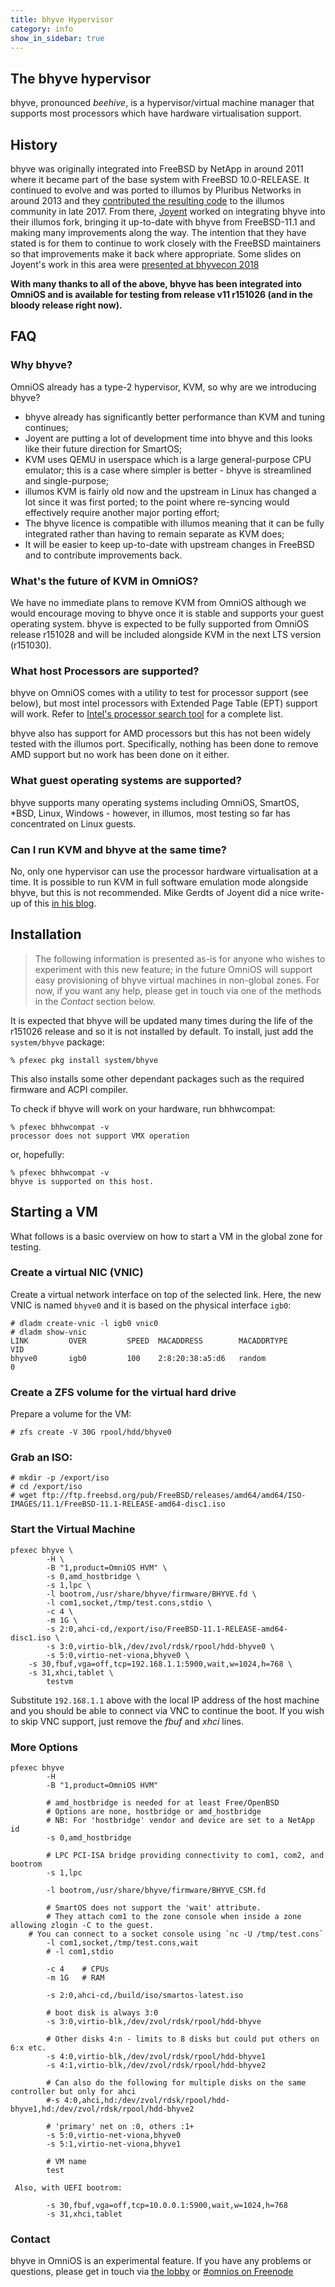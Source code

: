 ```yaml
---
title: bhyve Hypervisor
category: info
show_in_sidebar: true
---
```


## The bhyve hypervisor

bhyve, pronounced _beehive_, is a hypervisor/virtual machine manager that
supports most processors which have hardware virtualisation support.

## History

bhyve was originally integrated into FreeBSD by NetApp in around 2011 where it
became part of the base system with FreeBSD 10.0-RELEASE. It continued to
evolve and was ported to illumos by Pluribus Networks in around 2013 and they
[contributed the resulting code](https://illumos.topicbox.com/groups/developer/Taf050a88c2f91ba3-M3ef6d369c99010b186c44f49)
to the illumos community in late 2017.
From there, [Joyent](https://www.joyent.com/) worked on integrating bhyve
into their illumos fork, bringing it up-to-date with bhyve from FreeBSD-11.1
and making many improvements along the way. The intention that they have
stated is for them to continue to work closely with the FreeBSD maintainers so
that improvements make it back where appropriate. Some slides on Joyent's work
in this area were
[presented at bhyvecon 2018](https://www.youtube.com/watch?v=90ihmO281GE)

**With many thanks to all of the above, bhyve has been integrated into OmniOS
and is available for testing from release v11 r151026 (and in the
bloody release right now).**

## FAQ

### Why bhyve?

OmniOS already has a type-2 hypervisor, KVM, so why are we introducing
bhyve?

* bhyve already has significantly better performance than KVM and tuning
  continues;
* Joyent are putting a lot of development time into bhyve and this looks like
  their future direction for SmartOS;
* KVM uses QEMU in userspace which is a large general-purpose CPU emulator;
  this is a case where simpler is better - bhyve is streamlined and
  single-purpose;
* illumos KVM is fairly old now and the upstream in Linux has changed a lot
  since it was first ported; to the point where re-syncing would effectively
  require another major porting effort;
* The bhyve licence is compatible with illumos meaning that it can be
  fully integrated rather than having to remain separate as KVM does;
* It will be easier to keep up-to-date with upstream changes in FreeBSD
  and to contribute improvements back.

### What's the future of KVM in OmniOS?

We have no immediate plans to remove KVM from OmniOS although we would
encourage moving to bhyve once it is stable and supports your guest
operating system. bhyve is expected to be fully supported from OmniOS
release r151028 and will be included alongside KVM in the next LTS version
(r151030).

### What host Processors are supported?

bhyve on OmniOS comes with a utility to test for processor support (see below),
but most intel processors with Extended Page Table (EPT) support will work.
Refer to [Intel's processor search tool](https://ark.intel.com/Search/FeatureFilter?productType=processors&ExtendedPageTables=true) for a complete list.

bhyve also has support for AMD processors but this has not been widely tested
with the illumos port. Specifically, nothing has been done to remove AMD
support but no work has been done on it either.

### What guest operating systems are supported?

bhyve supports many operating systems including OmniOS, SmartOS, \*BSD, Linux,
Windows - however, in illumos, most testing so far has concentrated on Linux
guests.

### Can I run KVM and bhyve at the same time?

No, only one hypervisor can use the processor hardware virtualisation
at a time. It is possible to run KVM in full software emulation mode
alongside bhyve, but this is not recommended.
Mike Gerdts of Joyent did a nice write-up of this
[in his blog](https://mgerdts.github.io/2018/03/20/bhyve-kvm-mutual-exclusion.html).

## Installation

> The following information is presented as-is for anyone who wishes to
> experiment with this new feature; in the future OmniOS will support easy
> provisioning of bhyve virtual machines in non-global zones.
> For now, if you want any help, please get in touch via one of the methods
> in the _Contact_ section below.

It is expected that bhyve will be updated many times during the life of
the r151026 release and so it is not installed by default. To install, just
add the `system/bhyve` package:

```
% pfexec pkg install system/bhyve
```

This also installs some other dependant packages such as the required firmware
and ACPI compiler.

To check if bhyve will work on your hardware, run bhhwcompat:

```
% pfexec bhhwcompat -v
processor does not support VMX operation
```

or, hopefully:
```
% pfexec bhhwcompat -v
bhyve is supported on this host.
```

## Starting a VM

What follows is a basic overview on how to start a VM in the global zone
for testing.

### Create a virtual NIC (VNIC)

Create a virtual network interface on top of the selected link. Here, the
new VNIC is named `bhyve0` and it is based on the physical interface `igb0`:

```
# dladm create-vnic -l igb0 vnic0
# dladm show-vnic
LINK         OVER         SPEED  MACADDRESS        MACADDRTYPE         VID
bhyve0       igb0         100    2:8:20:38:a5:d6   random              0
```

### Create a ZFS volume for the virtual hard drive

Prepare a volume for the VM:

```
# zfs create -V 30G rpool/hdd/bhyve0
```

### Grab an ISO:

```
# mkdir -p /export/iso
# cd /export/iso
# wget ftp://ftp.freebsd.org/pub/FreeBSD/releases/amd64/amd64/ISO-IMAGES/11.1/FreeBSD-11.1-RELEASE-amd64-disc1.iso
```

### Start the Virtual Machine

```
pfexec bhyve \
        -H \
        -B "1,product=OmniOS HVM" \
        -s 0,amd_hostbridge \
        -s 1,lpc \
        -l bootrom,/usr/share/bhyve/firmware/BHYVE.fd \
        -l com1,socket,/tmp/test.cons,stdio \
        -c 4 \
        -m 1G \
        -s 2:0,ahci-cd,/export/iso/FreeBSD-11.1-RELEASE-amd64-disc1.iso \
        -s 3:0,virtio-blk,/dev/zvol/rdsk/rpool/hdd-bhyve0 \
        -s 5:0,virtio-net-viona,bhyve0 \
	-s 30,fbuf,vga=off,tcp=192.168.1.1:5900,wait,w=1024,h=768 \
	-s 31,xhci,tablet \
        testvm
```

Substitute `192.168.1.1` above with the local IP address of the host machine
and you should be able to connect via VNC to continue the boot. If you wish
to skip VNC support, just remove the _fbuf_ and _xhci_ lines.

### More Options

```
pfexec bhyve
        -H
        -B "1,product=OmniOS HVM"
        
        # amd_hostbridge is needed for at least Free/OpenBSD
        # Options are none, hostbridge or amd_hostbridge
        # NB: For 'hostbridge' vendor and device are set to a NetApp id
        -s 0,amd_hostbridge
        
        # LPC PCI-ISA bridge providing connectivity to com1, com2, and bootrom
        -s 1,lpc
        
        -l bootrom,/usr/share/bhyve/firmware/BHYVE_CSM.fd
        
        # SmartOS does not support the 'wait' attribute.
        # They attach com1 to the zone console when inside a zone allowing zlogin -C to the guest.
	# You can connect to a socket console using `nc -U /tmp/test.cons`
        -l com1,socket,/tmp/test.cons,wait
        # -l com1,stdio
        
        -c 4    # CPUs
        -m 1G   # RAM
        
        -s 2:0,ahci-cd,/build/iso/smartos-latest.iso
       
        # boot disk is always 3:0
        -s 3:0,virtio-blk,/dev/zvol/rdsk/rpool/hdd-bhyve
        
        # Other disks 4:n - limits to 8 disks but could put others on 6:x etc.
        -s 4:0,virtio-blk,/dev/zvol/rdsk/rpool/hdd-bhyve1
        -s 4:1,virtio-blk,/dev/zvol/rdsk/rpool/hdd-bhyve2
        
        # Can also do the following for multiple disks on the same controller but only for ahci
        #-s 4:0,ahci,hd:/dev/zvol/rdsk/rpool/hdd-bhyve1,hd:/dev/zvol/rdsk/rpool/hdd-bhyve2
        
        # 'primary' net on :0, others :1+
        -s 5:0,virtio-net-viona,bhyve0
        -s 5:1,virtio-net-viona,bhyve1
        
        # VM name
        test
        
 Also, with UEFI bootrom:
 
        -s 30,fbuf,vga=off,tcp=10.0.0.1:5900,wait,w=1024,h=768
        -s 31,xhci,tablet
```

### Contact

bhyve in OmniOS is an experimental feature. If you have any problems or
questions, please get in touch via
[the lobby](https://gitter.im/omniosorg/Lobby) or
[#omnios on Freenode](http://webchat.freenode.net?randomnick=1&channels=%23omnios&uio=d4)


